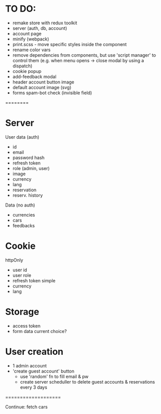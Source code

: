 # TO DO:
- remake store with redux toolkit
- server (auth, db, account)
- account page
- minify (webpack)
- print.scss - move specific styles inside the component
- rename color vars
- remove dependencies from components, but use 'script manager' to control them (e.g. when menu opens -> close modal by using a dispatch)
- cookie popup
- add-feedback modal
- header account button image
- default account image (svg)
- forms spam-bot check (invisible field)

========

# Server
User data (auth)
- id
- email
- password hash
- refresh token
- role (admin, user)
- image
- currency
- lang
- reservation
- reserv. history

Data (no auth)
- currencies
- cars
- feedbacks

# Cookie
httpOnly
- user id
- user role
- refresh token
simple
- currency
- lang

# Storage
- access token
- form data current choice?

# User creation
- 1 admin account
- 'create guest account' button
	- use 'random' fn to fill email & pw
	- create server scheduller to delete guest accounts & reservations every 3 days


===================

Continue:
fetch cars